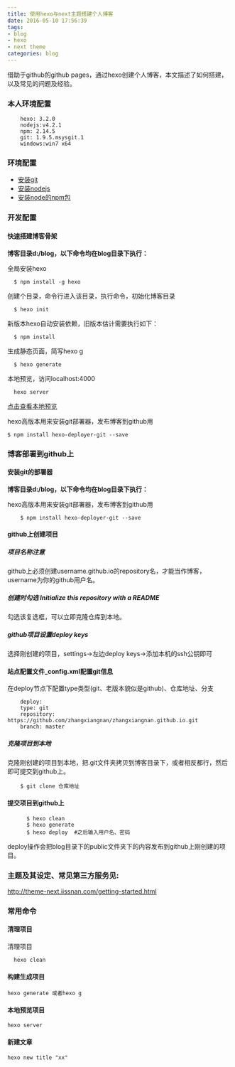 ```yaml
---
title: 使用hexo与next主题搭建个人博客
date: 2016-05-10 17:56:39
tags:
- blog
- hexo
- next theme
categories: blog
---
```


借助于github的github pages，通过hexo创建个人博客，本文描述了如何搭建，以及常见的问题及经验。

<!-- more -->

### 本人环境配置
```
    hexo: 3.2.0
    nodejs:v4.2.1
    npm: 2.14.5
    git: 1.9.5.msysgit.1
    windows:win7 x64
```

### 环境配置
* [安装git](https://git-scm.com/book/zh/v2/%E8%B5%B7%E6%AD%A5-%E5%AE%89%E8%A3%85-Git)
* [安装nodejs](https://nodejs.org/en/download/)
* [安装node的npm包](https://github.com/nodejs-tw/nodejs-wiki-book/blob/master/zh-tw/node_npm.rst)

### 开发配置
#### 快速搭建博客骨架  
**博客目录d:/blog，以下命令均在blog目录下执行：**

  全局安装hexo
  ```
    $ npm install -g hexo
  ```

  创建个目录，命令行进入该目录，执行命令，初始化博客目录
  ```
    $ hexo init
  ```
  
  新版本hexo自动安装依赖，旧版本估计需要执行如下：
  ```
    $ npm install
  ```
  
  生成静态页面，简写hexo g
  ```
    $ hexo generate
  ```
  
  本地预览，访问localhost:4000
  ```  
    hexo server
  ```
[点击查看本地预览](http://localhost:4000)



hexo高版本用来安装git部署器，发布博客到github用
```
$ npm install hexo-deployer-git --save
```

### 博客部署到github上
#### 安装git的部署器
**博客目录d:/blog，以下命令均在blog目录下执行：**

hexo高版本用来安装git部署器，发布博客到github用
```
    $ npm install hexo-deployer-git --save
```

#### github上创建项目
  ##### 项目名称注意
  github上必须创建username.github.io的repository名，才能当作博客，username为你的github用户名。

  ##### 创建时勾选 Initialize this repository with a README
  勾选该复选框，可以立即克隆仓库到本地。

  ##### github项目设置deploy keys
  选择刚创建的项目，settings->左边deploy keys->添加本机的ssh公钥即可

  #### 站点配置文件_config.xml配置git信息
  在deploy节点下配置type类型(git、老版本貌似是github)、仓库地址、分支
  ```
      deploy:
      type: git
      repository: https://github.com/zhangxiangnan/zhangxiangnan.github.io.git
      branch: master
  ```
  ##### 克隆项目到本地
  克隆刚创建的项目到本地，把.git文件夹拷贝到博客目录下，或者相反都行，然后即可提交到github上。
```
    $ git clone 仓库地址
```
  #### 提交项目到github上
```
      $ hexo clean
      $ hexo generate
      $ hexo deploy  #之后输入用户名、密码
```
  deploy操作会把blog目录下的public文件夹下的内容发布到github上刚创建的项目。

  ### 主题及其设定、常见第三方服务见:
  http://theme-next.iissnan.com/getting-started.html

### 常用命令

 #### 清理项目


  清理项目
```
  hexo clean
```

#### 构建生成项目
```
hexo generate 或者hexo g
```

#### 本地预览项目
```
hexo server
```

#### 新建文章
```
hexo new title "xx"
```